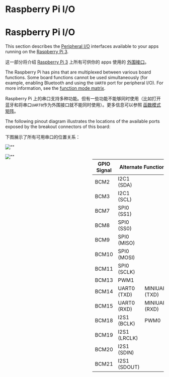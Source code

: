 # Raspberry Pi I/O

# Raspberry Pi I/O

<p>This section describes the <a href="https://developer.android.google.cn/things/sdk/pio/index.html">Peripheral I/O</a>
interfaces available to your apps running on the
<a href="https://www.raspberrypi.org/products/raspberry-pi-3-model-b/">Raspberry Pi 3</a>.</p>
<p>这一部分将介绍 <a href="https://www.raspberrypi.org/products/raspberry-pi-3-model-b/">Raspberry Pi 3</a> 上所有可供你的 apps 使用的 <a href="https://developer.android.google.cn/things/sdk/pio/index.html">外围接口</a>。</p>

<p>The Raspberry Pi has pins that are multiplexed between various board functions.
Some board functions cannot be used simultaneously (for example, enabling
Bluetooth and using the <code>UART0</code> port for peripheral I/O). For more information,
see the <a href="https://developer.android.google.cn/things/hardware/raspberrypi-mode-matrix.html">function mode matrix</a>.</p>
<p>Raspberry Pi 上的串口支持多种功能。但有一些功能不能够同时使用（比如打开蓝牙和将串口<code>UART0</code>作为外围接口就不能同时使用）。更多信息可以参照 <a href="https://developer.android.google.cn/things/hardware/raspberrypi-mode-matrix.html">函数模式矩阵</a>。</p>

<p>The following pinout diagram illustrates the locations of the available ports
exposed by the breakout connectors of this board:</p>
<p>下图展示了所有可用串口的位置关系：</p>
<p><img alt="&quot;&quot;" src="https://developer.android.google.cn/things/images/pinout-legend.png"></p>
<p><img alt="&quot;&quot;" src="https://developer.android.google.cn/things/images/pinout-raspberrypi.png" style="float: left;"></p>
<table style="float: right; width: 45%">
  <thead>
    <tr>
      <th>GPIO Signal</th>
      <th colspan="2">Alternate Functions</th>
    </tr>
  </thead>
  <tbody>
    <tr>
      <td>BCM2</td><td>I2C1 (SDA)</td><td></td>
    </tr>
    <tr>
      <td>BCM3</td><td>I2C1 (SCL)</td><td></td>
    </tr>
    <tr>
      <td>BCM7</td><td>SPI0 (SS1)</td><td></td>
    </tr>
    <tr>
      <td>BCM8</td><td>SPI0 (SS0)</td><td></td>
    </tr>
    <tr>
      <td>BCM9</td><td>SPI0 (MISO)</td><td></td>
    </tr>
    <tr>
      <td>BCM10</td><td>SPI0 (MOSI)</td><td></td>
    </tr>
    <tr>
      <td>BCM11</td><td>SPI0 (SCLK)</td><td></td>
    </tr>
    <tr>
      <td>BCM13</td><td>PWM1</td><td></td>
    </tr>
    <tr>
      <td>BCM14</td><td>UART0 (TXD)</td><td>MINIUART (TXD)</td>
    </tr>
    <tr>
      <td>BCM15</td><td>UART0 (RXD)</td><td>MINIUART (RXD)</td>
    </tr>
    <tr>
      <td>BCM18</td><td>I2S1 (BCLK)</td><td>PWM0</td>
    </tr>
    <tr>
      <td>BCM19</td><td>I2S1 (LRCLK)</td><td></td>
    </tr>
    <tr>
      <td>BCM20</td><td>I2S1 (SDIN)</td><td></td>
    </tr>
    <tr>
      <td>BCM21</td><td>I2S1 (SDOUT)</td><td></td>
    </tr>
  </tbody>
</table>

<p><br style="clear: both;"></p>

